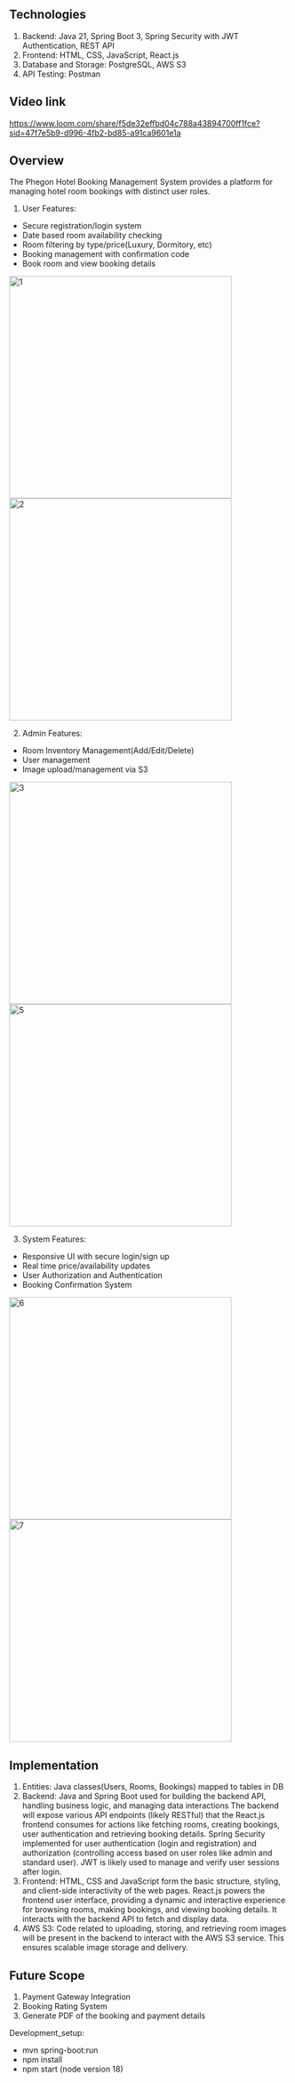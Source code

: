 ## Technologies

1. Backend: Java 21, Spring Boot 3, Spring Security with JWT Authentication, REST API
2. Frontend: HTML, CSS, JavaScript, React.js
3. Database and Storage: PostgreSQL, AWS S3
4. API Testing: Postman

## Video link

<https://www.loom.com/share/f5de32effbd04c788a43894700ff1fce?sid=47f7e5b9-d996-4fb2-bd85-a91ca9601e1a>

## Overview

The Phegon Hotel Booking Management System provides a platform for managing hotel room bookings with distinct user roles.

1. User Features:

- Secure registration/login system
- Date based room availability checking
- Room filtering by type/price(Luxury, Dormitory, etc)
- Booking management with confirmation code
- Book room and view booking details
<img width="400" alt="1" src="https://github.com/user-attachments/assets/367f6798-038c-4b53-bf60-3ae589502268" />
<img width="400" alt="2" src="https://github.com/user-attachments/assets/7f2631d0-b081-4c10-b14a-769f7e008e1a" />


2. Admin Features:

- Room Inventory Management(Add/Edit/Delete)
- User management
- Image upload/management via S3
<img width="400" alt="3" src="https://github.com/user-attachments/assets/c03ecfa5-989e-4cb5-adf8-08d4eae1303a" />
<img width="400" alt="5" src="https://github.com/user-attachments/assets/f3b75200-09e9-4bdd-9445-2c5b31e3c96c" />


3. System Features:

- Responsive UI with secure login/sign up
- Real time price/availability updates
- User Authorization and Authentication
- Booking Confirmation System
<img width="400" alt="6" src="https://github.com/user-attachments/assets/babaee86-ffc0-4a28-a919-68625262034b" />
<img width="400" alt="7" src="https://github.com/user-attachments/assets/3866384f-40f3-425b-8ab6-5341cdfcd20c" />


## Implementation

1. Entities: Java classes(Users, Rooms, Bookings) mapped to tables in DB
2. Backend: Java and Spring Boot used for building the backend API, handling business logic, and managing data interactions The backend will expose various API endpoints (likely RESTful) that the React.js frontend consumes for actions like fetching rooms, creating bookings, user authentication and retrieving booking details. Spring Security implemented for user authentication (login and registration) and authorization (controlling access based on user roles like admin and standard user). JWT is likely used to manage and verify user sessions after login.
3. Frontend: HTML, CSS and JavaScript form the basic structure, styling, and client-side interactivity of the web pages. React.js powers the frontend user interface, providing a dynamic and interactive experience for browsing rooms, making bookings, and viewing booking details. It interacts with the backend API to fetch and display data.
4. AWS S3: Code related to uploading, storing, and retrieving room images will be present in the backend to interact with the AWS S3 service. This ensures scalable image storage and delivery.

## Future Scope

1. Payment Gateway Integration
2. Booking Rating System
3. Generate PDF of the booking and payment details


Development_setup:
- mvn spring-boot:run
- npm install
- npm start (node version 18)

